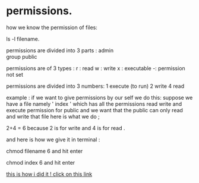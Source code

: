 ﻿
# permissions.
   
  how we know the permission of files:

  ls -l filename.

  permissions are divided into 3 parts :
  admin   
  group
  public

 permissions are of 3 types :
 r  : read 
 w : write 
 x : executable
-: permission not set
 
permissions are divided into 3 numbers:
1  execute  (to run)
2  write
4  read

example : if we want to  give permissions by our self we do this:
 suppose we have a file namely ' index ' which has all the permissions read write and execute permission for public and we want that the public can only read and write that file here is what we do ;

2+4 = 6  because 2 is for write and 4 is for read .

and here is how we give it in terminal :

chmod  filename 6       and hit enter

chmod index 6              and hit enter
  
[this is how i did it ! click on this link ](https://drive.google.com/file/d/1YofUDM3peKqm9HQKXR6fJxIzEaVw4ocr/view?usp=sharing)

